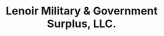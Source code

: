 ---
title: "Lenoir Military & Government Surplus, LLC."
url: /hudson/lenoir-military-and-government-surplus-llc/
shop: military
---